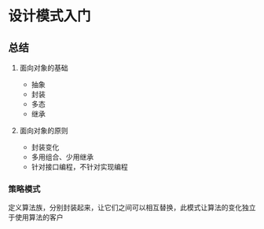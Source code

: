 # 设计模式入门

## 总结

1. 面向对象的基础

    * 抽象
    * 封装
    * 多态
    * 继承

2. 面向对象的原则

    * 封装变化
    * 多用组合、少用继承
    * 针对接口编程，不针对实现编程

### 策略模式

定义算法族，分别封装起来，让它们之间可以相互替换，此模式让算法的变化独立于使用算法的客户